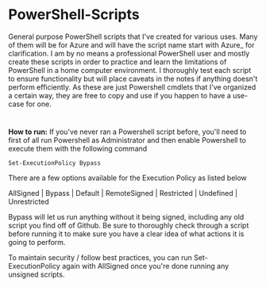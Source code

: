 # PowerShell-Scripts
General purpose PowerShell scripts that I've created for various uses. Many of them will be for Azure and will have the script name start with Azure_ for clarification. I am by no means a professional PowerShell user and mostly create these scripts in order to practice and learn the limitations of PowerShell in a home computer environment. I thoroughly test each script to ensure functionality but will place caveats in the notes if anything doesn't perform efficiently.
As these are just Powershell cmdlets that I've organized a certain way, they are free to copy and use if you happen to have a use-case for one.
#
<b>How to run:</b>
If you've never ran a Powershell script before, you'll need to first of all run Powershell as Administrator and then enable Powershell to execute them with the following command
```
Set-ExecutionPolicy Bypass
```
There are a few options available for the Execution Policy as listed below

AllSigned |
Bypass |
Default |
RemoteSigned |
Restricted |
Undefined |
Unrestricted

Bypass will let us run anything without it being signed, including any old script you find off of Github. Be sure to thoroughly check through a script before running it to make sure you have a clear idea of what actions it is going to perform.

To maintain security / follow best practices, you can run Set-ExecutionPolicy again with AllSigned once you're done running any unsigned scripts.
